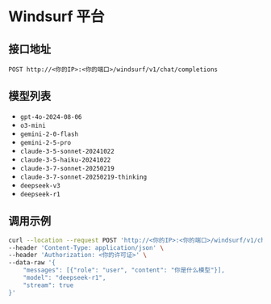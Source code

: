 # Windsurf 平台

## 接口地址

```curl
POST http://<你的IP>:<你的端口>/windsurf/v1/chat/completions
```

## 模型列表

- `gpt-4o-2024-08-06`
- `o3-mini`
- `gemini-2-0-flash`
- `gemini-2-5-pro`
- `claude-3-5-sonnet-20241022`
- `claude-3-5-haiku-20241022`
- `claude-3-7-sonnet-20250219`
- `claude-3-7-sonnet-20250219-thinking`
- `deepseek-v3`
- `deepseek-r1`

## 调用示例

```bash
curl --location --request POST 'http://<你的IP>:<你的端口>/windsurf/v1/chat/completions' \
--header 'Content-Type: application/json' \
--header 'Authorization: <你的许可证>' \
--data-raw '{
    "messages": [{"role": "user", "content": "你是什么模型"}],
    "model": "deepseek-r1",
    "stream": true
}'
```
